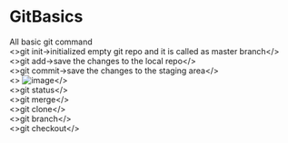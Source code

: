 # GitBasics
All basic git command<br/>
<>git init->initialized empty git repo and it is called as master branch</><br/>
<>git add->save the changes to the local repo</><br/>
<>git commit->save the changes to the staging area</><br/>
<> ![image](https://user-images.githubusercontent.com/64672335/235477066-2d2b13b2-4454-4926-8878-981b9f836cb6.png)</><br/>
<>git status</><br/>
<>git merge</><br/>
<>git clone</><br/>
<>git branch</><br/>
<>git checkout</><br/>




 





